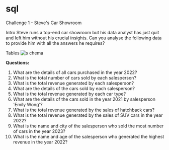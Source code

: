# sql
Challenge 1 - Steve's Car Showroom

Intro
Steve runs a top-end car showroom but his data analyst has just quit and left him without his crucial insights.
Can you analyse the following data to provide him with all the answers he requires?

Tables
![s chema](https://github.com/hemaprabhavathi20/sql/assets/147178268/29b384fc-9c97-4cf8-bab5-888d533f0055)

**Questions:**
1. What are the details of all cars purchased in the year 2022?
2. What is the total number of cars sold by each salesperson?
3. What is the total revenue generated by each salesperson?
4. What are the details of the cars sold by each salesperson?
5. What is the total revenue generated by each car type?
6. What are the details of the cars sold in the year 2021 by salesperson 'Emily Wong'?
7. What is the total revenue generated by the sales of hatchback cars?
8. What is the total revenue generated by the sales of SUV cars in the year 2022?
9. What is the name and city of the salesperson who sold the most number of cars in the year 2023?
10. What is the name and age of the salesperson who generated the highest revenue in the year 2022?
